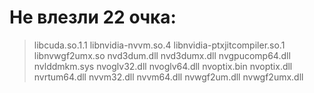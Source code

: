 # Не влезли 22 очка:

> libcuda.so.1.1
> libnvidia-nvvm.so.4
> libnvidia-ptxjitcompiler.so.1
> libnvwgf2umx.so
> nvd3dum.dll
> nvd3dumx.dll
> nvgpucomp64.dll
> nvlddmkm.sys
> nvoglv32.dll
> nvoglv64.dll
> nvoptix.bin
> nvoptix.dll
> nvrtum64.dll
> nvvm32.dll
> nvvm64.dll
> nvwgf2um.dll
> nvwgf2umx.dll
